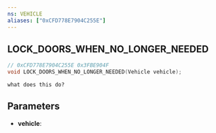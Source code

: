 ```yaml
---
ns: VEHICLE
aliases: ["0xCFD778E7904C255E"]
---
```

## LOCK_DOORS_WHEN_NO_LONGER_NEEDED

```c
// 0xCFD778E7904C255E 0x3FBE904F
void LOCK_DOORS_WHEN_NO_LONGER_NEEDED(Vehicle vehicle);
```

```
what does this do?  
```

## Parameters
* **vehicle**: 

